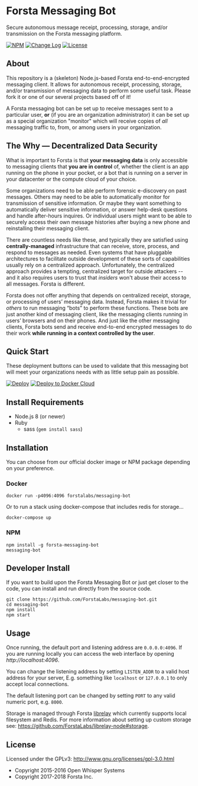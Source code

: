 Forsta Messaging Bot
========
Secure autonomous message receipt, processing, storage, and/or transmission on the Forsta messaging platform.

[![NPM](https://img.shields.io/npm/v/forsta-messaging-bot.svg)](https://www.npmjs.com/package/forsta-messaging-bot)
[![Change Log](https://img.shields.io/badge/change-log-blue.svg)](https://github.com/ForstaLabs/vault/blob/master/CHANGELOG.md)
[![License](https://img.shields.io/npm/l/forsta-messaging-bot.svg)](https://github.com/ForstaLabs/messaging-bot)


About
-------
This repository is a (skeleton) Node.js-based Forsta end-to-end-encrypted messaging client.
It allows for autonomous receipt, processing, storage, and/or transmission of messaging 
data to perform some useful task. Please fork it or one of our several projects based 
off of it!

A Forsta messaging bot can be set up to receive messages sent to a particular user, 
**or** (if you are an organization administrator) it can be set up as a special 
organization "monitor" which will receive copies of *all* messaging traffic to, from, 
or among users in your organization.

The Why &mdash; Decentralized Data Security
--------

What is important to Forsta is that **your messaging data** is only accessible to messaging 
clients that **you are in control** of, whether the client is an app running on 
the phone in your pocket, or a bot that is running on a server in your
datacenter or the compute cloud of your choice. 

Some organizations need to be able perform forensic e-discovery on past 
messages. Others may need to be able to automatically monitor for 
transmission of sensitive information. Or maybe they want something to 
automatically deliver sensitive information, or answer 
help-desk questions and handle after-hours inquires. Or individual users 
might want to be able to securely access their own message histories after 
buying a new phone and reinstalling their messaging client.

There are countless needs like these, and typically they are satisfied using 
**centrally-managed** infrastructure that can receive, store, process, and respond 
to messages as needed. Even systems that have pluggable architectures 
to facilitate outside development of these sorts of capabilities usually rely on a 
centralized approach. Unfortunately, the centralized approach provides a 
tempting, centralized target for outside 
attackers -- and it also requires users to trust that *insiders* won't abuse 
their access to all messages. Forsta is different.

Forsta does not offer anything that depends on centralized receipt, storage, or 
processing of users’ messaging data.  Instead, Forsta makes it trivial for 
*others* to run messaging “bots” to perform these functions. These bots are just 
another kind of messaging client, like the messaging clients running in users’ 
browsers and on their phones. And just like the other messaging clients, Forsta 
bots send and receive end-to-end encrypted messages to do their work **while 
running in a context controlled by the user**.


Quick Start
--------
These deployment buttons can be used to validate that this messaging bot
will meet your organizations needs with as little setup pain as possible.  

[![Deploy](https://www.herokucdn.com/deploy/button.svg)](https://heroku.com/deploy?template=https://github.com/ForstaLabs/translation-bot)
[![Deploy to Docker Cloud](https://files.cloud.docker.com/images/deploy-to-dockercloud.svg)](https://cloud.docker.com/stack/deploy/)


Install Requirements
--------
 * Node.js 8 (or newer)
 * Ruby
   * sass (`gem install sass`)
   

Installation
--------
You can choose from our official docker image or NPM package depending on your
preference.

### Docker
    docker run -p4096:4096 forstalabs/messaging-bot

Or to run a stack using docker-compose that includes redis for storage...

    docker-compose up

### NPM
    npm install -g forsta-messaging-bot
    messaging-bot


Developer Install
--------
If you want to build upon the Forsta Messaging Bot or just get closer to the code, 
you can install and run directly from the source code.

    git clone https://github.com/ForstaLabs/messaging-bot.git
    cd messaging-bot
    npm install
    npm start


Usage
--------
Once running, the default port and listening address are `0.0.0.0:4096`.  If
you are running locally you can access the web interface by opening
*http://localhost:4096*.

You can change the listening address by setting `LISTEN_ADDR` to a valid host
address for your server, E.g. something like `localhost` or `127.0.0.1` to only
accept local connections.

The default listening port can be changed by setting `PORT` to any valid
numeric port, e.g. `8000`.

Storage is managed through Forsta
[librelay](https://github.com/ForstaLabs/librelay-node) which currently
supports local filesystem and Redis.  For more information about setting
up custom storage see: https://github.com/ForstaLabs/librelay-node#storage.


License
--------
Licensed under the GPLv3: http://www.gnu.org/licenses/gpl-3.0.html

* Copyright 2015-2016 Open Whisper Systems
* Copyright 2017-2018 Forsta Inc.
